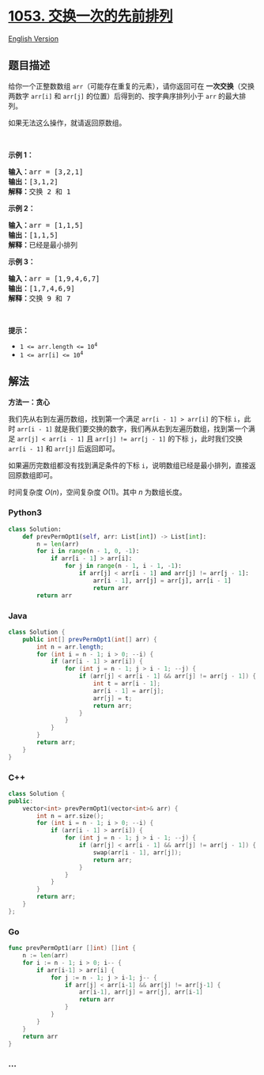 # [1053. 交换一次的先前排列](https://leetcode.cn/problems/previous-permutation-with-one-swap)

[English Version](/solution/1000-1099/1053.Previous%20Permutation%20With%20One%20Swap/README_EN.md)

## 题目描述

<!-- 这里写题目描述 -->

<p>给你一个正整数数组 <code>arr</code>（可能存在重复的元素），请你返回可在&nbsp;<strong>一次交换</strong>（交换两数字 <code>arr[i]</code> 和 <code>arr[j]</code> 的位置）后得到的、按字典序排列小于 <code>arr</code> 的最大排列。</p>

<p>如果无法这么操作，就请返回原数组。</p>

<p>&nbsp;</p>

<p><strong>示例 1：</strong></p>

<pre>
<strong>输入：</strong>arr = [3,2,1]
<strong>输出：</strong>[3,1,2]
<strong>解释：</strong>交换 2 和 1
</pre>

<p><strong>示例 2：</strong></p>

<pre>
<strong>输入：</strong>arr = [1,1,5]
<strong>输出：</strong>[1,1,5]
<strong>解释：</strong>已经是最小排列
</pre>

<p><strong>示例 3：</strong></p>

<pre>
<strong>输入：</strong>arr = [1,9,4,6,7]
<strong>输出：</strong>[1,7,4,6,9]
<strong>解释：</strong>交换 9 和 7
</pre>

<p>&nbsp;</p>

<p><strong>提示：</strong></p>

<ul>
	<li><code>1 &lt;= arr.length &lt;= 10<sup>4</sup></code></li>
	<li><code>1 &lt;= arr[i] &lt;= 10<sup>4</sup></code></li>
</ul>

## 解法

<!-- 这里可写通用的实现逻辑 -->

**方法一：贪心**

我们先从右到左遍历数组，找到第一个满足 `arr[i - 1] > arr[i]` 的下标 `i`，此时 `arr[i - 1]` 就是我们要交换的数字，我们再从右到左遍历数组，找到第一个满足 `arr[j] < arr[i - 1]` 且 `arr[j] != arr[j - 1]` 的下标 `j`，此时我们交换 `arr[i - 1]` 和 `arr[j]` 后返回即可。

如果遍历完数组都没有找到满足条件的下标 `i`，说明数组已经是最小排列，直接返回原数组即可。

时间复杂度 $O(n)$，空间复杂度 $O(1)$。其中 $n$ 为数组长度。

<!-- tabs:start -->

### **Python3**

<!-- 这里可写当前语言的特殊实现逻辑 -->

```python
class Solution:
    def prevPermOpt1(self, arr: List[int]) -> List[int]:
        n = len(arr)
        for i in range(n - 1, 0, -1):
            if arr[i - 1] > arr[i]:
                for j in range(n - 1, i - 1, -1):
                    if arr[j] < arr[i - 1] and arr[j] != arr[j - 1]:
                        arr[i - 1], arr[j] = arr[j], arr[i - 1]
                        return arr
        return arr
```

### **Java**

<!-- 这里可写当前语言的特殊实现逻辑 -->

```java
class Solution {
    public int[] prevPermOpt1(int[] arr) {
        int n = arr.length;
        for (int i = n - 1; i > 0; --i) {
            if (arr[i - 1] > arr[i]) {
                for (int j = n - 1; j > i - 1; --j) {
                    if (arr[j] < arr[i - 1] && arr[j] != arr[j - 1]) {
                        int t = arr[i - 1];
                        arr[i - 1] = arr[j];
                        arr[j] = t;
                        return arr;
                    }
                }
            }
        }
        return arr;
    }
}
```

### **C++**

```cpp
class Solution {
public:
    vector<int> prevPermOpt1(vector<int>& arr) {
        int n = arr.size();
        for (int i = n - 1; i > 0; --i) {
            if (arr[i - 1] > arr[i]) {
                for (int j = n - 1; j > i - 1; --j) {
                    if (arr[j] < arr[i - 1] && arr[j] != arr[j - 1]) {
                        swap(arr[i - 1], arr[j]);
                        return arr;
                    }
                }
            }
        }
        return arr;
    }
};
```

### **Go**

```go
func prevPermOpt1(arr []int) []int {
	n := len(arr)
	for i := n - 1; i > 0; i-- {
		if arr[i-1] > arr[i] {
			for j := n - 1; j > i-1; j-- {
				if arr[j] < arr[i-1] && arr[j] != arr[j-1] {
					arr[i-1], arr[j] = arr[j], arr[i-1]
					return arr
				}
			}
		}
	}
	return arr
}
```

### **...**

```

```

<!-- tabs:end -->
